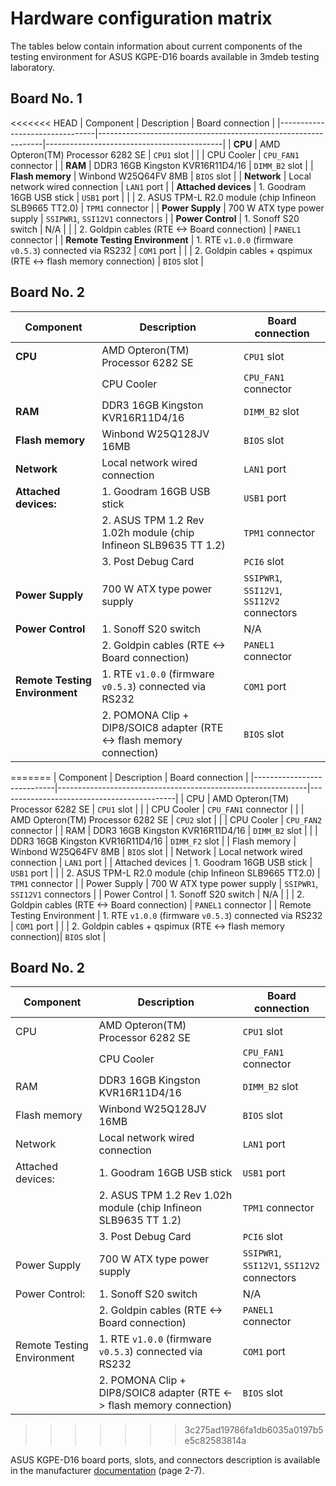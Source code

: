 # Hardware configuration matrix

The tables below contain information about current components of the testing
environment for ASUS KGPE-D16 boards available in 3mdeb testing laboratory.

## Board No. 1

<<<<<<< HEAD
| Component                      | Description                                                    | Board connection                           |
|--------------------------------|----------------------------------------------------------------|--------------------------------------------|
| **CPU**                        | AMD Opteron(TM) Processor 6282 SE                              | `CPU1` slot                                |
|                                | CPU Cooler                                                     | `CPU_FAN1` connector                       |
| **RAM**                        | DDR3 16GB Kingston KVR16R11D4/16                               | `DIMM_B2` slot                             |
| **Flash memory**               | Winbond W25Q64FV 8MB                                           | `BIOS` slot                                |
| **Network**                    | Local network wired connection                                 | `LAN1` port                                |
| **Attached devices**           | 1. Goodram 16GB USB stick                                      | `USB1` port                                |
|                                | 2. ASUS TPM-L R2.0 module (chip Infineon SLB9665 TT2.0)        | `TPM1` connector                           |
| **Power Supply**               | 700 W ATX type power supply                                    | `SSIPWR1`, `SSI12V1` connectors            |
| **Power Control**              | 1. Sonoff S20 switch                                           | N/A                                        |
|                                | 2. Goldpin cables (RTE <-> Board connection)                   | `PANEL1` connector                         |
| **Remote Testing Environment** | 1. RTE `v1.0.0` (firmware `v0.5.3`) connected via RS232        | `COM1` port                                |
|                                | 2. Goldpin cables + qspimux (RTE <-> flash memory connection)  | `BIOS` slot                                |

## Board No. 2

| Component                      | Description                                                            | Board connection                           |
|--------------------------------|------------------------------------------------------------------------|--------------------------------------------|
| **CPU**                        | AMD Opteron(TM) Processor 6282 SE                                      | `CPU1` slot                                |
|                                | CPU Cooler                                                             | `CPU_FAN1` connector                       |
| **RAM**                        | DDR3 16GB Kingston KVR16R11D4/16                                       | `DIMM_B2` slot                             |
| **Flash memory**               | Winbond W25Q128JV 16MB                                                 | `BIOS` slot                                |
| **Network**                    | Local network wired connection                                         | `LAN1` port                                |
| **Attached devices:**          | 1. Goodram 16GB USB stick                                              | `USB1` port                                |
|                                | 2. ASUS TPM 1.2 Rev 1.02h module (chip Infineon SLB9635 TT 1.2)        | `TPM1` connector                           |
|                                | 3. Post Debug Card                                                     | `PCI6` slot                                |
| **Power Supply**               | 700 W ATX type power supply                                            | `SSIPWR1`, `SSI12V1`, `SSI12V2` connectors |
| **Power Control**              | 1. Sonoff S20 switch                                                   | N/A                                        |
|                                | 2. Goldpin cables (RTE <-> Board connection)                           | `PANEL1` connector                         |
| **Remote Testing Environment** | 1. RTE `v1.0.0` (firmware `v0.5.3`) connected via RS232                | `COM1` port                                |
|                                | 2. POMONA Clip + DIP8/SOIC8 adapter (RTE <-> flash memory connection)  | `BIOS` slot                                |
=======
| Component                  | Description                                                  | Board connection                           |
|----------------------------|--------------------------------------------------------------|--------------------------------------------|
| CPU                        | AMD Opteron(TM) Processor 6282 SE                            | `CPU1` slot                                |
|                            | CPU Cooler                                                   | `CPU_FAN1` connector                       |
|                            | AMD Opteron(TM) Processor 6282 SE                            | `CPU2` slot                                |
|                            | CPU Cooler                                                   | `CPU_FAN2` connector                       |
| RAM                        | DDR3 16GB Kingston KVR16R11D4/16                             | `DIMM_B2` slot                             |
|                            | DDR3 16GB Kingston KVR16R11D4/16                             | `DIMM_F2` slot                             |
| Flash memory               | Winbond W25Q64FV 8MB                                         | `BIOS` slot                                |
| Network                    | Local network wired connection                               | `LAN1` port                                |
| Attached devices           | 1. Goodram 16GB USB stick                                    | `USB1` port                                |
|                            | 2. ASUS TPM-L R2.0 module (chip Infineon SLB9665 TT2.0)      | `TPM1` connector                           |
| Power Supply               | 700 W ATX type power supply                                  | `SSIPWR1`, `SSI12V1` connectors            |
| Power Control              | 1. Sonoff S20 switch                                         | N/A                                        |
|                            | 2. Goldpin cables (RTE <-> Board connection)                 | `PANEL1` connector                         |
| Remote Testing Environment | 1. RTE `v1.0.0` (firmware `v0.5.3`) connected via RS232      | `COM1` port                                |
|                            | 2. Goldpin cables + qspimux (RTE <-> flash memory connection)| `BIOS` slot                                |

## Board No. 2

| Component                  | Description                                                          | Board connection                           |
|----------------------------|----------------------------------------------------------------------|--------------------------------------------|
| CPU                        | AMD Opteron(TM) Processor 6282 SE                                    | `CPU1` slot                                |
|                            | CPU Cooler                                                           | `CPU_FAN1` connector                       |
| RAM                        | DDR3 16GB Kingston KVR16R11D4/16                                     | `DIMM_B2` slot                             |
| Flash memory               | Winbond W25Q128JV 16MB                                               | `BIOS` slot                                |
| Network                    | Local network wired connection                                       | `LAN1` port                                |
| Attached devices:          | 1. Goodram 16GB USB stick                                            | `USB1` port                                |
|                            | 2. ASUS TPM 1.2 Rev 1.02h module (chip Infineon SLB9635 TT 1.2)      | `TPM1` connector                           |
|                            | 3. Post Debug Card                                                   | `PCI6` slot                                |
| Power Supply               | 700 W ATX type power supply                                          | `SSIPWR1`, `SSI12V1`, `SSI12V2` connectors |
| Power Control:             | 1. Sonoff S20 switch                                                 | N/A                                        |
|                            | 2. Goldpin cables (RTE <-> Board connection)                         | `PANEL1` connector                         |
| Remote Testing Environment | 1. RTE `v1.0.0` (firmware `v0.5.3`) connected via RS232              | `COM1` port                                |
|                            | 2. POMONA Clip + DIP8/SOIC8 adapter (RTE <-> flash memory connection)| `BIOS` slot                                |
>>>>>>> 3c275ad19786fa1db6035a0197b5e5c82583814a

ASUS KGPE-D16 board ports, slots, and connectors description is available in
the manufacturer
[documentation](https://dlcdnets.asus.com/pub/ASUS/mb/SocketG34(1944)/KGPE-D16/Menual_QVL/E8847_KGPE-D16.pdf)
(page 2-7).